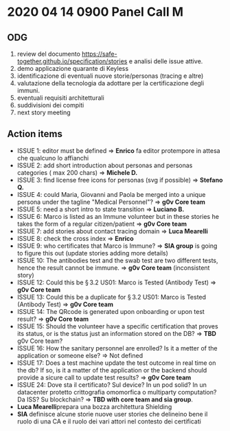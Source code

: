 # 2020 04 14 0900 Panel Call M

## ODG 

1. review del documento https://safe-together.github.io/specification/stories e analisi delle issue attive.
2. demo applicazione quarante di Keyless
3. identificazione di eventuali nuove storie/personas (tracing e altre)
4. valutazione della tecnologia da adottare per la certificazione degli immuni.
5. eventuali requisiti architetturali
6. suddivisioni dei compiti
7. next story meeting



## Action items

- ISSUE 1: editor must be defined => **Enrico** fa editor protempore in attesa che qualcuno lo affianchi	
- ISSUE 2: add short introduction about personas and personas categories ( max 200 chars) => **Michele D.**
- ISSUE 3: find license free icons for personas (svg if possible) => **Stefano Q.**
- ISSUE 4: could Maria, Giovanni and Paola be merged into a unique persona under the tagline "Medical Personnel"? => **g0v Core team**
- ISSUE 5: need a short intro to state transition => **Luciano B.**
- ISSUE 6: Marco is listed as an Immune volunteer but in these stories he takes the form of a regular citizen/patient => **g0v Core team**
- ISSUE 7: add stories about contact tracing domain => **Luca Mearelli**
- ISSUE 8: check the cross index => **Enrico**
- ISSUE 9: who certificates that Marco is Immune? => **SIA group** is going to figure this out (update stories adding more details)
- ISSUE 10: The antibodies test and the swab test are two different tests, hence the result cannot be immune. => **g0v Core team** (inconsistent story)
- ISSUE 12: Could this be § 3.2 US01: Marco is Tested (Antibody Test) => **g0v Core team**
- ISSUE 13: Could this be a duplicate for § 3.2 US01: Marco is Tested (Antibody Test) => **g0v Core team**
- ISSUE 14: The QRcode is generated upon onboarding or upon test result? => **g0v Core team**
- ISSUE 15: Should the volunteer have a specific certification that proves its status, or is the status just an information stored on the DB? => **TBD** g0v Core team?
- ISSUE 16: How the sanitary personnel are enrolled? Is it a metter of the application or someone else? => Not defined
- ISSUE 17: Does a test machine update the test outcome in real time on the db? If so, is it a matter of the application or the backend should provide a sicure call to update test results? => **g0v Core team**
- ISSUE 24: Dove sta il certificato? Sul device? In un pod solid? In un datacenter protetto crittografia omomorfica o multiparty computation? Da ISS? Su blockchain? => **TBD with core team and sia group**.
- **Luca Mearelli**prepara una bozza architettura Shielding
- **SIA** definisce alcune storie nuove user stories che delineino bene il ruolo di una CA e il ruolo dei vari attori nel contesto dei certificati